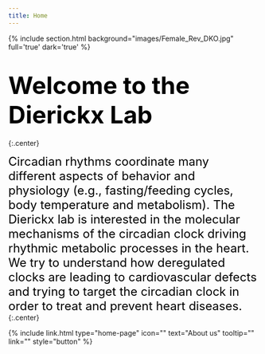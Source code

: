 ```yaml
---
title: Home
---
```



{% include section.html background="images/Female_Rev_DKO.jpg" full='true' dark='true' %}  


#  <span style="color:black;font-weight:bold;font-size:3rem;align:center">Welcome to the Dierickx Lab</span>
{:.center}

<div>
  <span style="color:black;font-size:1.5rem;font-style: Arial">
Circadian rhythms coordinate many different aspects of behavior and physiology (e.g., fasting/feeding cycles, body temperature and metabolism). The Dierickx lab is interested in the molecular mechanisms of the circadian clock driving rhythmic metabolic processes in the heart. We try to understand how deregulated clocks are leading to cardiovascular defects and trying to target the circadian clock in order to treat and prevent heart diseases.
  </span> 
</div>
{:.center}

{%
  include link.html
  type="home-page"
  icon=""
  text="About us"
  tooltip=""
  link=""
  style="button"
%}



